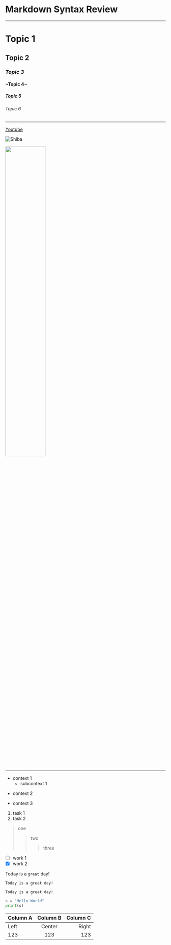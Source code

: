 # Markdown Syntax Review
---
# Topic 1
## Topic 2
### _Topic 3_
#### ~Topic 4~
##### **Topic 5**
###### Topic 6
___
[Youtube](https://www.youtube.com/)

![Shiba](https://static.boredpanda.com/blog/wp-content/uploads/2019/05/shiba-inu-dog-flower-fields-photography-masayo-ishizuki-japan-24-5cdbf37794320__700.jpg "shiba")

<img src="https://img.ltn.com.tw/Upload/partner/page/2019/09/14/190914-4886-01-WvNZA.jpg" width="50%" height="50%">

*********
* context 1
  * subcontext 1
+ context 2
- context 3
1. task 1
2. task 2
> one
>> two
>>> three

- [ ] work 1
- [x] work 2

Today is a `great` day!
```
Today is a great day!
```
    Today is a great day!
    
```python
s = "Hello World"
print(s)
```

Column A   |Column B   |Column C   
:---|:---:|---:
Left |Center|Right
123|123|123
